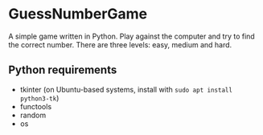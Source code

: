 # GuessNumberGame
A simple game written in Python. Play against the computer and try to find the correct number. There are three levels: easy, medium and hard.

## Python requirements
- tkinter (on Ubuntu-based systems, install with `sudo apt install python3-tk`)
- functools
- random
- os
